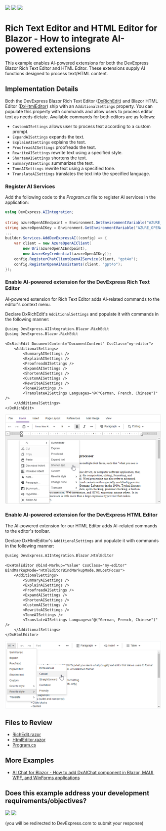 <!-- default badges list -->
[![](https://img.shields.io/badge/Open_in_DevExpress_Support_Center-FF7200?style=flat-square&logo=DevExpress&logoColor=white)](https://supportcenter.devexpress.com/ticket/details/T1251646)
[![](https://img.shields.io/badge/📖_How_to_use_DevExpress_Examples-e9f6fc?style=flat-square)](https://docs.devexpress.com/GeneralInformation/403183)
[![](https://img.shields.io/badge/💬_Leave_Feedback-feecdd?style=flat-square)](#does-this-example-address-your-development-requirementsobjectives)
<!-- default badges end -->
# Rich Text Editor and HTML Editor for Blazor - How to integrate AI-powered extensions

This example enables AI-powered extensions for both the DevExpress Blazor Rich Text Editor and HTML Editor. These extensions supply AI functions designed to process text/HTML content.

## Implementation Details

Both the DevExpress Blazor Rich Text Editor ([DxRichEdit](https://docs.devexpress.com/Blazor/DevExpress.Blazor.RichEdit.DxRichEdit)) and Blazor HTML Editor ([DxHtmlEditor](https://docs.devexpress.com/Blazor/DevExpress.Blazor.DxHtmlEditor)) ship with an `AdditionalSettings` property. You can populate this property with commands and allow users to process editor text as needs dictate. Available commands for both editors are as follows:

* `CustomAISettings` allows user to process text according to a custom prompt.
* `ExpandAISettings` expands the text.
* `ExplainAISettings` explains the text.
* `ProofreadAISettings` proofreads the text.
* `RewriteAISettings` rewrite text using a specified style.
* `ShortenAISettings` shortens the text.
* `SummaryAISettings` summarizes the text.
* `ToneAISettings` rewrite text using a specified tone.
* `TranslateAISettings` translates the text into the specified language.

### Register AI Services

Add the following code to the _Program.cs_ file to register AI services in the application:

```cs
using DevExpress.AIIntegration;

string azureOpenAIEndpoint = Environment.GetEnvironmentVariable("AZURE_OPENAI_ENDPOINT");
string azureOpenAIKey = Environment.GetEnvironmentVariable("AZURE_OPENAI_API_KEY");
...
builder.Services.AddDevExpressAI((config) => {
    var client = new AzureOpenAIClient(
        new Uri(azureOpenAIEndpoint),
        new AzureKeyCredential(azureOpenAIKey));
    config.RegisterChatClientOpenAIService(client, "gpt4o");
    config.RegisterOpenAIAssistants(client, "gpt4o");
});
```

### Enable AI-powered extension for the DevExpress Rich Text Editor 

AI-powered extension for Rich Text Editor adds AI-related commands to the editor's context menu. 

Declare DxRichEdit's `AdditionalSettings` and populate it with commands in the following manner:

```razor
@using DevExpress.AIIntegration.Blazor.RichEdit
@using DevExpress.Blazor.RichEdit

<DxRichEdit DocumentContent="DocumentContent" CssClass="my-editor">
    <AdditionalSettings>
        <SummaryAISettings />
        <ExplainAISettings />
        <ProofreadAISettings />
        <ExpandAISettings />
        <ShortenAISettings />
        <CustomAISettings />
        <RewriteAISettings />
        <ToneAISettings />
        <TranslateAISettings Languages="@("German, French, Chinese")" />
    </AdditionalSettings>
</DxRichEdit>
```

![](richedit.png)

### Enable AI-powered extension for the DevExpress HTML Editor

The AI-powered extension for our HTML Editor adds AI-related commands to the editor's toolbar.

Declare DxHtmlEditor's `AdditionalSettings` and populate it with commands in the following manner:

```razor
@using DevExpress.AIIntegration.Blazor.HtmlEditor

<DxHtmlEditor @bind-Markup="Value" CssClass="my-editor" BindMarkupMode="HtmlEditorBindMarkupMode.OnLostFocus">
    <AdditionalSettings>
        <SummaryAISettings />
        <ExplainAISettings />
        <ProofreadAISettings />
        <ExpandAISettings />
        <ShortenAISettings />
        <CustomAISettings />
        <RewriteAISettings />
        <ToneAISettings />
        <TranslateAISettings Languages="@("German, French, Chinese")" />
    </AdditionalSettings>
</DxHtmlEditor>
```

![](htmleditor.png)

## Files to Review

* [RichEdit.razor](./CS/DevExpress.AI.Samples.Blazor.Editors/Components/Pages/RichEdit.razor)
* [HtmlEditor.razor](./CS/DevExpress.AI.Samples.Blazor.Editors/Components/Pages/HtmlEditor.razor)
* [Program.cs](./CS/DevExpress.AI.Samples.Blazor.Editors/Program.cs)

<!-- add later
## Documentation

- link
- link
-->

## More Examples

* [AI Chat for Blazor - How to add DxAIChat component in Blazor, MAUI, WPF, and WinForms applications](https://github.com/DevExpress-Examples/devexpress-ai-chat-samples)

<!-- feedback -->
## Does this example address your development requirements/objectives?

[<img src="https://www.devexpress.com/support/examples/i/yes-button.svg"/>](https://www.devexpress.com/support/examples/survey.xml?utm_source=github&utm_campaign=blazor-ai-integration-to-text-editors&~~~was_helpful=yes) [<img src="https://www.devexpress.com/support/examples/i/no-button.svg"/>](https://www.devexpress.com/support/examples/survey.xml?utm_source=github&utm_campaign=blazor-ai-integration-to-text-editors&~~~was_helpful=no)

(you will be redirected to DevExpress.com to submit your response)
<!-- feedback end -->
